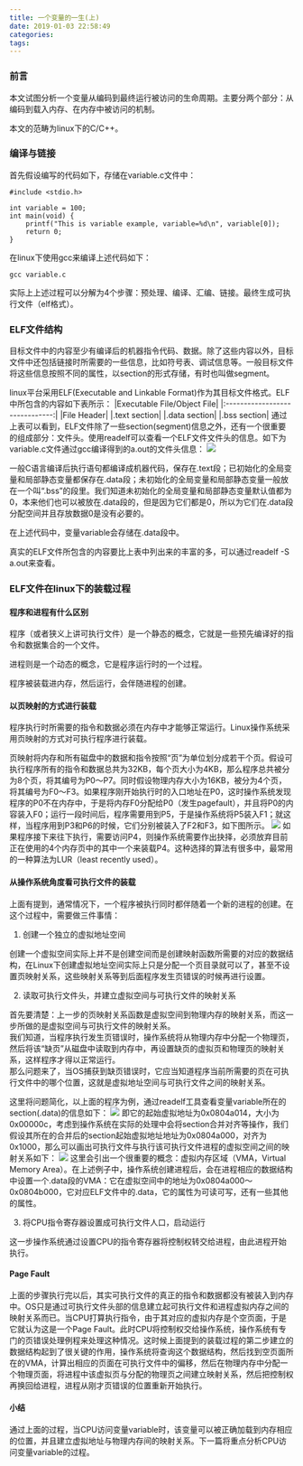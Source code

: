 ```yaml
---
title: 一个变量的一生(上)
date: 2019-01-03 22:58:49
categories:
tags:
---
```

### 前言
本文试图分析一个变量从编码到最终运行被访问的生命周期。主要分两个部分：从编码到载入内存、在内存中被访问的机制。

本文的范畴为linux下的C/C++。

### 编译与链接
首先假设编写的代码如下，存储在variable.c文件中：
```
#include <stdio.h>

int variable = 100;
int main(void) {
    printf("This is variable example, variable=%d\n", variable[0]);
    return 0;
}
```
在linux下使用gcc来编译上述代码如下：
```
gcc variable.c
```
实际上上述过程可以分解为4个步骤：预处理、编译、汇编、链接。最终生成可执行文件（elf格式）。

### ELF文件结构
目标文件中的内容至少有编译后的机器指令代码、数据。除了这些内容以外，目标文件中还包括链接时所需要的一些信息，比如符号表、调试信息等。一般目标文件将这些信息按照不同的属性，以section的形式存储，有时也叫做segment。

linux平台采用ELF(Executable and Linkable Format)作为其目标文件格式。ELF中所包含的内容如下表所示：
|Executable File/Object File|
|:------------------------------:|
|File Header|
|.text section|
|.data section|
|.bss section|
通过上表可以看到，ELF文件除了一些section(segment)信息之外，还有一个很重要的组成部分：文件头。使用readelf可以查看一个ELF文件文件头的信息。如下为variable.c文件通过gcc编译得到的a.out的文件头信息：
![](/images/the-whole-life-of-a-variable/file-header.png)

一般C语言编译后执行语句都编译成机器代码，保存在.text段；已初始化的全局变量和局部静态变量都保存在.data段；未初始化的全局变量和局部静态变量一般放在一个叫“.bss”的段里。我们知道未初始化的全局变量和局部静态变量默认值都为0，本来他们也可以被放在.data段的，但是因为它们都是0，所以为它们在.data段分配空间并且存放数据0是没有必要的。

在上述代码中，变量variable会存储在.data段中。

真实的ELF文件所包含的内容要比上表中列出来的丰富的多，可以通过readelf -S a.out来查看。

### ELF文件在linux下的装载过程
#### 程序和进程有什么区别
程序（或者狭义上讲可执行文件）是一个静态的概念，它就是一些预先编译好的指令和数据集合的一个文件。

进程则是一个动态的概念，它是程序运行时的一个过程。

程序被装载进内存，然后运行，会伴随进程的创建。

#### 以页映射的方式进行装载
程序执行时所需要的指令和数据必须在内存中才能够正常运行。Linux操作系统采用页映射的方式对可执行程序进行装载。

页映射将内存和所有磁盘中的数据和指令按照“页”为单位划分成若干个页。假设可执行程序所有的指令和数据总共为32KB，每个页大小为4KB，那么程序总共被分为8个页，将其编号为P0～P7。同时假设物理内存大小为16KB，被分为4个页，将其编号为F0～F3。如果程序刚开始执行时的入口地址在P0，这时操作系统发现程序的P0不在内存中，于是将内存F0分配给P0（发生pagefault），并且将P0的内容装入F0；运行一段时间后，程序需要用到P5，于是操作系统将P5装入F1；就这样，当程序用到P3和P6的时候，它们分别被装入了F2和F3，如下图所示。
![](/images/the-whole-life-of-a-variable/page-mapping.png)
如果程序接下来往下执行，需要访问P4，则操作系统需要作出抉择，必须放弃目前正在使用的4个内存页中的其中一个来装载P4。这种选择的算法有很多中，最常用的一种算法为LUR（least recently used）。

#### 从操作系统角度看可执行文件的装载
上面有提到，通常情况下，一个程序被执行同时都伴随着一个新的进程的创建。在这个过程中，需要做三件事情：

1. 创建一个独立的虚拟地址空间

创建一个虚拟空间实际上并不是创建空间而是创建映射函数所需要的对应的数据结构，在Linux下创建虚拟地址空间实际上只是分配一个页目录就可以了，甚至不设置页映射关系，这些映射关系等到后面程序发生页错误的时候再进行设置。

2. 读取可执行文件头，并建立虚拟空间与可执行文件的映射关系

首先要清楚：上一步的页映射关系函数是虚拟空间到物理内存的映射关系，而这一步所做的是虚拟空间与可执行文件的映射关系。</br>
我们知道，当程序执行发生页错误时，操作系统将从物理内存中分配一个物理页，然后将该“缺页”从磁盘中读取到内存中，再设置缺页的虚拟页和物理页的映射关系，这样程序才得以正常运行。</br>
那么问题来了，当OS捕获到缺页错误时，它应当知道程序当前所需要的页在可执行文件中的哪个位置，这就是虚拟地址空间与可执行文件之间的映射关系。

这里将问题简化，以上面的程序为例，通过readelf工具查看变量variable所在的section(.data)的信息如下：
![](/images/the-whole-life-of-a-variable/section-info.png)
即它的起始虚拟地址为0x0804a014，大小为0x00000c，考虑到操作系统在实际的处理中会将section合并对齐等操作，我们假设其所在的合并后的section起始虚拟地址地址为0x0804a000，对齐为0x1000，那么可以画出可执行文件与执行该可执行文件进程的虚拟空间之间的映射关系如下：
![](/images/the-whole-life-of-a-variable/file-process-mapping.png)
这里会引出一个很重要的概念：虚拟内存区域（VMA，Virtual Memory Area）。在上述例子中，操作系统创建进程后，会在进程相应的数据结构中设置一个.data段的VMA：它在虚拟空间中的地址为0x0804a000～0x0804b000，它对应ELF文件中的.data，它的属性为可读可写，还有一些其他的属性。

3. 将CPU指令寄存器设置成可执行文件人口，启动运行

这一步操作系统通过设置CPU的指令寄存器将控制权转交给进程，由此进程开始执行。

#### Page Fault
上面的步骤执行完以后，其实可执行文件的真正的指令和数据都没有被装入到内存中。OS只是通过可执行文件头部的信息建立起可执行文件和进程虚拟内存之间的映射关系而已。当CPU打算执行指令，由于其对应的虚拟内存是个空页面，于是它就认为这是一个Page Fault。此时CPU将控制权交给操作系统，操作系统有专门的页错误处理例程来处理这种情况。这时候上面提到的装载过程的第二步建立的数据结构起到了很关键的作用，操作系统将查询这个数据结构，然后找到空页面所在的VMA，计算出相应的页面在可执行文件中的偏移，然后在物理内存中分配一个物理页面，将进程中该虚拟页与分配的物理页之间建立映射关系，然后把控制权再换回给进程，进程从刚才页错误的位置重新开始执行。

#### 小结
通过上面的过程，当CPU访问变量variable时，该变量可以被正确加载到内存相应的位置，并且建立虚拟地址与物理内存间的映射关系。下一篇将重点分析CPU访问变量variable的过程。
